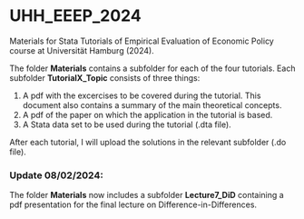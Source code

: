 # UHH_EEEP_2024
Materials for Stata Tutorials of Empirical Evaluation of Economic Policy course at Universität Hamburg (2024).

The folder **Materials** contains a subfolder for each of the four tutorials. Each subfolder **TutorialX_Topic** consists of three things:

1. A pdf with the excercises to be covered during the tutorial. This document also contains a summary of the main theoretical concepts.
2. A pdf of the paper on which the application in the tutorial is based.
3. A Stata data set to be used during the tutorial (.dta file).

After each tutorial, I will upload the solutions in the relevant subfolder (.do file).

### Update 08/02/2024: 
The folder **Materials** now includes a subfolder **Lecture7_DiD** containing a pdf presentation for the final lecture on Difference-in-Differences.

